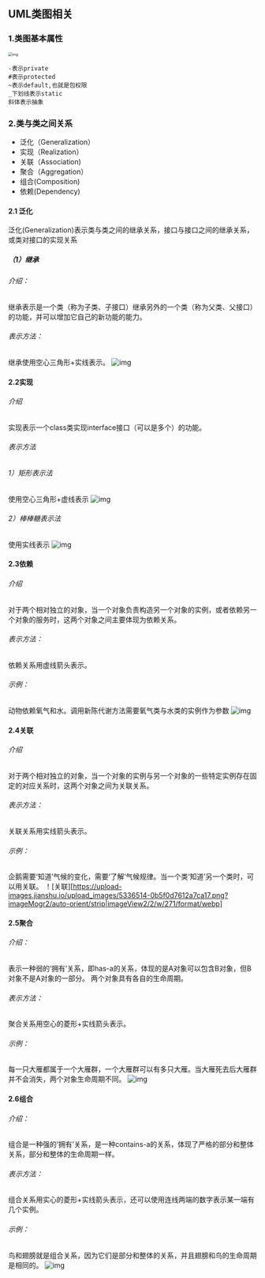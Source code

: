 ## UML类图相关

### 1.类图基本属性
<img src="C:\Users\wbt\Desktop\faceToWork\notes\UML.assets\5336514-d05e8edc42eb1469.png" alt="img" style="zoom:50%;" />

```
-表示private  
#表示protected
~表示default,也就是包权限  
_下划线表示static  
斜体表示抽象  
```
### 2.类与类之间关系
* 泛化（Generalization）
* 实现（Realization）
* 关联（Association)
* 聚合（Aggregation）
* 组合(Composition)
* 依赖(Dependency)

#### 2.1 泛化
泛化(Generalization)表示类与类之间的继承关系，接口与接口之间的继承关系，或类对接口的实现关系
##### （1）继承
###### 介绍：
继承表示是一个类（称为子类、子接口）继承另外的一个类（称为父类、父接口）的功能，并可以增加它自己的新功能的能力。
###### 表示方法：
继承使用空心三角形+实线表示。
![img](C:\Users\wbt\Desktop\faceToWork\notes\UML.assets\5336514-dc3ac9dd64968b59.png)

#### 2.2实现
###### 介绍
实现表示一个class类实现interface接口（可以是多个）的功能。
###### 表示方法
###### 1）矩形表示法
使用空心三角形+虚线表示
![img](C:\Users\wbt\Desktop\faceToWork\notes\UML.assets\5336514-2941b3300988ffe9.png)

###### 2）棒棒糖表示法
使用实线表示
![img](C:\Users\wbt\Desktop\faceToWork\notes\UML.assets\5336514-ad59831e8065522a.png)

#### 2.3依赖
###### 介绍
对于两个相对独立的对象，当一个对象负责构造另一个对象的实例，或者依赖另一个对象的服务时，这两个对象之间主要体现为依赖关系。
###### 表示方法：
依赖关系用虚线箭头表示。
###### 示例：
动物依赖氧气和水。调用新陈代谢方法需要氧气类与水类的实例作为参数
![img](C:\Users\wbt\Desktop\faceToWork\notes\UML.assets\5336514-823083d2d77916ae.png)

#### 2.4关联
###### 介绍
对于两个相对独立的对象，当一个对象的实例与另一个对象的一些特定实例存在固定的对应关系时，这两个对象之间为关联关系。
###### 表示方法：
关联关系用实线箭头表示。
###### 示例：
企鹅需要‘知道’气候的变化，需要‘了解’气候规律。当一个类‘知道’另一个类时，可以用关联。
！[关联][https://upload-images.jianshu.io/upload_images/5336514-0b5f0d7612a7ca17.png?imageMogr2/auto-orient/strip|imageView2/2/w/271/format/webp]

#### 2.5聚合
###### 介绍：
表示一种弱的‘拥有’关系，即has-a的关系，体现的是A对象可以包含B对象，但B对象不是A对象的一部分。 两个对象具有各自的生命周期。
###### 表示方法：
聚合关系用空心的菱形+实线箭头表示。
###### 示例：
每一只大雁都属于一个大雁群，一个大雁群可以有多只大雁。当大雁死去后大雁群并不会消失，两个对象生命周期不同。
![img](C:\Users\wbt\Desktop\faceToWork\notes\UML.assets\5336514-e63191f4e23f2ad9.png)

#### 2.6组合
###### 介绍：
组合是一种强的‘拥有’关系，是一种contains-a的关系，体现了严格的部分和整体关系，部分和整体的生命周期一样。
###### 表示方法：
组合关系用实心的菱形+实线箭头表示，还可以使用连线两端的数字表示某一端有几个实例。
###### 示例：
鸟和翅膀就是组合关系，因为它们是部分和整体的关系，并且翅膀和鸟的生命周期是相同的。
![img](C:\Users\wbt\Desktop\faceToWork\notes\UML.assets\5336514-dfb604bd1c4408d5.png)